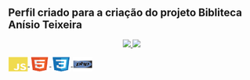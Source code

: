 ## Perfil criado para a criação do projeto Bibliteca Anísio Teixeira
<div align="center">
  <a href="https://github.com/anderson-nasciment0">
  <img height="180em" src="https://github-readme-stats.vercel.app/api?username=BibliotecaAnisioTeixeira&show_icons=true&theme=blue-green&include_all_commits=true&count_private=true"/>
  <img height="180em" src="https://github-readme-stats.vercel.app/api/top-langs/?username=BibliotecaAnisioTeixeira&layout=compact&langs_count=7&theme=blue-green"/>
</div>
<div style="display: inline_block"><br>
  <img align="center" alt="anderson-Js" height="30" width="40" src="https://raw.githubusercontent.com/devicons/devicon/master/icons/javascript/javascript-plain.svg">
  <img align="center" alt="anderson-HTML" height="30" width="40" src="https://raw.githubusercontent.com/devicons/devicon/master/icons/html5/html5-original.svg">
  <img align="center" alt="anderson-CSS" height="30" width="40" src="https://raw.githubusercontent.com/devicons/devicon/master/icons/css3/css3-original.svg">
  <img align="center" alt="anderson-Python" height="30" width="40" src="https://raw.githubusercontent.com/devicons/devicon/master/icons/php/php-original.svg">
</div>
